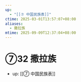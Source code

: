 ```yaml
---
up:
  - "[[⑦ 中国民族表]]"
ctime: 2025-03-01T13:57:07+08:00
aliases:
  - 撒拉族
mtime: 2025-09-09T12:37:04+08:00
---
```


# ⑦32 撒拉族

- up: [[⑦ 中国民族表]]
